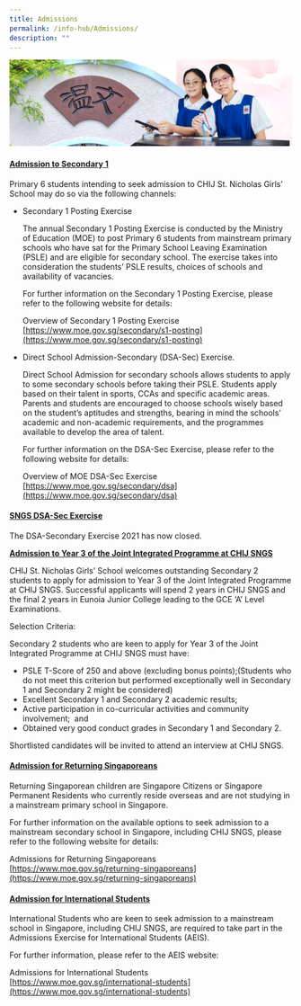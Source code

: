 ```yaml
---
title: Admissions
permalink: /info-hub/Admissions/
description: ""
---
```

![](/images/01%20Banner%20Photos/06%20subpage%20infohub.jpg)

#### **<u>Admission to Secondary 1</u>** 

Primary 6 students intending to seek admission to CHIJ St. Nicholas Girls’ School may do so via the following channels: 

*   Secondary 1 Posting Exercise 
	 
	 The annual Secondary 1 Posting Exercise is conducted by the Ministry of Education (MOE) to post Primary 6 students from mainstream primary schools who have sat for the Primary School Leaving Examination (PSLE) and are eligible for secondary school. The exercise takes into consideration the students’ PSLE results, choices of schools and availability of vacancies.  
	
	For further information on the Secondary 1 Posting Exercise, please refer to the following website for details:  
	
	Overview of Secondary 1 Posting Exercise   
	[https://www.moe.gov.sg/secondary/s1-posting](https://www.moe.gov.sg/secondary/s1-posting)
  
*   Direct School Admission-Secondary (DSA-Sec) Exercise. 

	Direct School Admission for secondary schools allows students to apply to some secondary schools before taking their PSLE. Students apply based on their talent in sports, CCAs and specific academic areas. Parents and students are encouraged to choose schools wisely based on the student’s aptitudes and strengths, bearing in mind the schools’ academic and non-academic requirements, and the programmes available to develop the area of talent.  
	
	For further information on the DSA-Sec Exercise, please refer to the following website for details:   
	
	Overview of MOE DSA-Sec Exercise  
	[https://www.moe.gov.sg/secondary/dsa](https://www.moe.gov.sg/secondary/dsa)
	
#### **<u>SNGS DSA-Sec Exercise</u>**   
  
The DSA-Secondary Exercise 2021 has now closed.   

<u><b>Admission to Year 3 of the Joint Integrated Programme at CHIJ SNGS</b></u> 

CHIJ St. Nicholas Girls’ School welcomes outstanding Secondary 2 students to apply for admission to Year 3 of the Joint Integrated Programme at CHIJ SNGS. Successful applicants will spend 2 years in CHIJ SNGS and the final 2 years in Eunoia Junior College leading to the GCE ‘A’ Level Examinations. 

Selection Criteria:

Secondary 2 students who are keen to apply for Year 3 of the Joint Integrated Programme at CHIJ SNGS must have:

*   PSLE T-Score of 250 and above (excluding bonus points);(Students who do not meet this criterion but performed exceptionally well in Secondary 1 and Secondary 2 might be considered)
*   Excellent Secondary 1 and Secondary 2 academic results;
*   Active participation in co-curricular activities and community involvement;  and
*   Obtained very good conduct grades in Secondary 1 and Secondary 2.

  
Shortlisted candidates will be invited to attend an interview at CHIJ SNGS.   
  
#### **<u>Admission for Returning Singaporeans</u>**  

Returning Singaporean children are Singapore Citizens or Singapore Permanent Residents who currently reside overseas and are not studying in a mainstream primary school in Singapore. 

For further information on the available options to seek admission to a mainstream secondary school in Singapore, including CHIJ SNGS, please refer to the following website for details: 

Admissions for Returning Singaporeans   
[https://www.moe.gov.sg/returning-singaporeans](https://www.moe.gov.sg/returning-singaporeans)  
  
#### **<u>Admission for International Students</u>**  
International Students who are keen to seek admission to a mainstream school in Singapore, including CHIJ SNGS, are required to take part in the Admissions Exercise for International Students (AEIS). 

For further information, please refer to the AEIS website: 
 
Admissions for International Students   
[https://www.moe.gov.sg/international-students](https://www.moe.gov.sg/international-students)